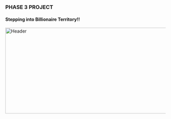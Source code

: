 ### PHASE 3 PROJECT

#### Stepping into Billionaire Territory!!

<img src="https://media.giphy.com/media/fvT8kz5xeqmlzGUDHx/giphy.gif" width="700px" height="270px" alt="Header" />